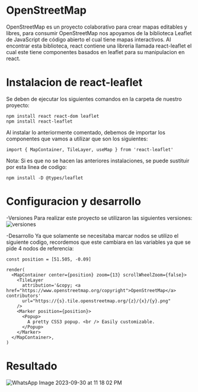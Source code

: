 # OpenStreetMap 
OpenStreetMap es un proyecto colaborativo para crear mapas editables y libres, para consumir OpenStreetMap nos apoyamos de la biblioteca Leaflet de JavaScript de código abierto el cual tiene mapas interactivos. Al encontrar esta biblioteca, react contiene una libreria llamada react-leaflet el cual este tiene componentes basados en leaflet para su manipulacion en react. 

# Instalacion de react-leaflet
Se deben de ejecutar los siguientes comandos en la carpeta de nuestro proyecto:
```
npm install react react-dom leaflet
npm install react-leaflet
```

Al instalar lo anteriormente comentado, debemos de importar los componentes que vamos a utilizar que son los siguientes:
```
import { MapContainer, TileLayer, useMap } from 'react-leaflet'
```

Nota: Si es que no se hacen las anteriores instalaciones, se puede sustituir por esta linea de codigo:
```
npm install -D @types/leaflet
```

# Configuracion y desarrollo 
-Versiones
Para realizar este proyecto se utilizaron las siguientes versiones: 
![versiones](https://github.com/OrtegaF/Proyecto-de-Geolocalizacion/assets/105130659/2a708179-3c3c-4234-9e83-85194e69a0ad)

-Desarrollo 
Ya que solamente se necesitaba marcar nodos se utilizo el siguiente codigo, recordemos que este cambiara en las variables ya que se pide 4 nodos de referencia:
```
const position = [51.505, -0.09]

render(
  <MapContainer center={position} zoom={13} scrollWheelZoom={false}>
    <TileLayer
      attribution='&copy; <a href="https://www.openstreetmap.org/copyright">OpenStreetMap</a> contributors'
      url="https://{s}.tile.openstreetmap.org/{z}/{x}/{y}.png"
    />
    <Marker position={position}>
      <Popup>
        A pretty CSS3 popup. <br /> Easily customizable.
      </Popup>
    </Marker>
  </MapContainer>,
)
```

# Resultado
![WhatsApp Image 2023-09-30 at 11 18 02 PM](https://github.com/OrtegaF/Proyecto-de-Geolocalizacion/assets/105130659/f31e36ad-fae9-478b-a2b3-b1da1ffa3000)
